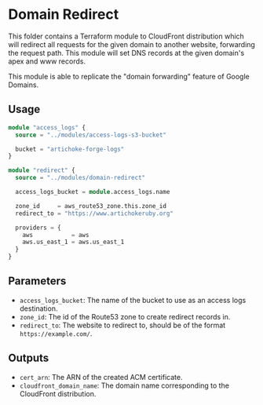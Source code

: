# Domain Redirect

This folder contains a Terraform module to CloudFront distribution which will
redirect all requests for the given domain to another website, forwarding the
request path. This module will set DNS records at the given domain's apex and
www records.

This module is able to replicate the "domain forwarding" feature of Google
Domains.

## Usage

```terraform
module "access_logs" {
  source = "../modules/access-logs-s3-bucket"

  bucket = "artichoke-forge-logs"
}

module "redirect" {
  source = "../modules/domain-redirect"

  access_logs_bucket = module.access_logs.name

  zone_id     = aws_route53_zone.this.zone_id
  redirect_to = "https://www.artichokeruby.org"

  providers = {
    aws           = aws
    aws.us_east_1 = aws.us_east_1
  }
}
```

## Parameters

- `access_logs_bucket`: The name of the bucket to use as an access logs
  destination.
- `zone_id`: The id of the Route53 zone to create redirect records in.
- `redirect_to`: The website to redirect to, should be of the format
  `https://example.com/`.

## Outputs

- `cert_arn`: The ARN of the created ACM certificate.
- `cloudfront_domain_name`: The domain name corresponding to the CloudFront
  distribution.
